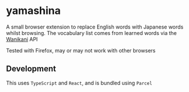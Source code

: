 # yamashina

A small browser extension to replace English words with Japanese words whilst browsing. The vocabulary list comes from learned words via the [Wanikani](http://wanikani.com/) API

Tested with Firefox, may or may not work with other browsers

## Development

This uses `TypeScript` and `React`, and is bundled using `Parcel`
